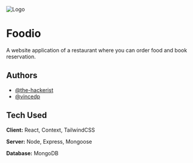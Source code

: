 ![Logo](https://dev-to-uploads.s3.amazonaws.com/uploads/articles/th5xamgrr6se0x5ro4g6.png)

# Foodio

A website application of a restaurant where you can order food and book reservation.

## Authors

- [@the-hackerist](https://www.github.com/the-hackerist)
- [@vincedp](https://www.github.com/vincedp)

## Tech Used

**Client:** React, Context, TailwindCSS

**Server:** Node, Express, Mongoose

**Database:** MongoDB

